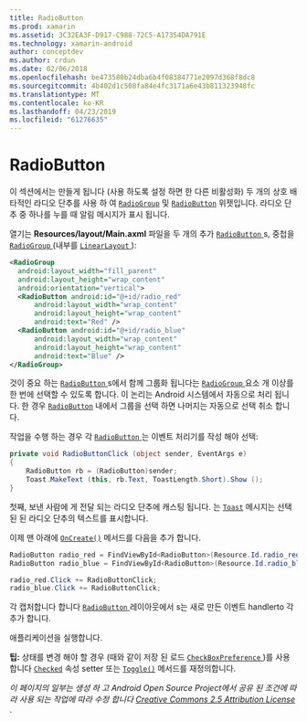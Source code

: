 ```yaml
---
title: RadioButton
ms.prod: xamarin
ms.assetid: 3C32EA3F-D917-C988-72C5-A17354DA791E
ms.technology: xamarin-android
author: conceptdev
ms.author: crdun
ms.date: 02/06/2018
ms.openlocfilehash: be473580b24dba6b4f08384771e2097d368f8dc8
ms.sourcegitcommit: 4b402d1c508fa84e4fc3171a6e43b811323948fc
ms.translationtype: MT
ms.contentlocale: ko-KR
ms.lasthandoff: 04/23/2019
ms.locfileid: "61276635"
---
```

# <a name="radiobutton"></a>RadioButton

이 섹션에서는 만들게 됩니다 (사용 하도록 설정 하면 한 다른 비활성화) 두 개의 상호 배타적인 라디오 단추를 사용 하 여 [`RadioGroup`](https://developer.xamarin.com/api/type/Android.Widget.RadioGroup/)
및 [`RadioButton`](https://developer.xamarin.com/api/type/Android.Widget.RadioButton/)
위젯입니다. 라디오 단추 중 하나를 누를 때 알림 메시지가 표시 됩니다.


열기는 **Resources/layout/Main.axml** 파일을 두 개의 추가 [ `RadioButton` ](https://developer.xamarin.com/api/type/Android.Widget.RadioButton/)s, 중첩을 [ `RadioGroup` ](https://developer.xamarin.com/api/type/Android.Widget.RadioGroup/) (내부를 [ `LinearLayout` ](https://developer.xamarin.com/api/type/Android.Widget.LinearLayout/)):

```xml
<RadioGroup
  android:layout_width="fill_parent"
  android:layout_height="wrap_content"
  android:orientation="vertical">
  <RadioButton android:id="@+id/radio_red"
      android:layout_width="wrap_content"
      android:layout_height="wrap_content"
      android:text="Red" />
  <RadioButton android:id="@+id/radio_blue"
      android:layout_width="wrap_content"
      android:layout_height="wrap_content"
      android:text="Blue" />
</RadioGroup>
```

것이 중요 하는 [ `RadioButton` ](https://developer.xamarin.com/api/type/Android.Widget.RadioButton/)s에서 함께 그룹화 됩니다는 [ `RadioGroup` ](https://developer.xamarin.com/api/type/Android.Widget.RadioGroup/) 요소 개 이상를 한 번에 선택할 수 있도록 합니다. 이 논리는 Android 시스템에서 자동으로 처리 됩니다. 한 경우 [`RadioButton`](https://developer.xamarin.com/api/type/Android.Widget.RadioButton/)
내에서 그룹을 선택 하면 나머지는 자동으로 선택 취소 합니다.

작업을 수행 하는 경우 각 [ `RadioButton` ](https://developer.xamarin.com/api/type/Android.Widget.RadioButton/) 는 이벤트 처리기를 작성 해야 선택:

```csharp
private void RadioButtonClick (object sender, EventArgs e)
{
    RadioButton rb = (RadioButton)sender;
    Toast.MakeText (this, rb.Text, ToastLength.Short).Show ();
}
```

첫째, 보낸 사람에 게 전달 되는 라디오 단추에 캐스팅 됩니다.
는 [`Toast`](https://developer.xamarin.com/api/type/Android.Widget.Toast/)
메시지는 선택된 된 라디오 단추의 텍스트를 표시합니다.

이제 맨 아래에 [`OnCreate()`](https://developer.xamarin.com/api/member/Android.App.Activity.OnCreate/p/Android.OS.Bundle/Android.OS.PersistableBundle)
메서드를 다음을 추가 합니다.

```csharp
RadioButton radio_red = FindViewById<RadioButton>(Resource.Id.radio_red);
RadioButton radio_blue = FindViewById<RadioButton>(Resource.Id.radio_blue);

radio_red.Click += RadioButtonClick;
radio_blue.Click += RadioButtonClick;
```

각 캡처합니다 합니다 [ `RadioButton` ](https://developer.xamarin.com/api/type/Android.Widget.RadioButton/)레이아웃에서 s는 새로 만든 이벤트 handlerto 각 추가 합니다.

애플리케이션을 실행합니다.

**팁:** 상태를 변경 해야 할 경우 (때와 같이 저장 된 로드 [ `CheckBoxPreference` ](https://developer.xamarin.com/api/type/Android.Preferences.CheckBoxPreference/))를 사용 합니다 [`Checked`](https://developer.xamarin.com/api/property/Android.Widget.CompoundButton.Checked/)
속성 setter 또는 [`Toggle()`](https://developer.xamarin.com/api/member/Android.Widget.CompoundButton.Toggle/)
메서드를 재정의합니다.

*이 페이지의 일부는 생성 하 고 Android Open Source Project에서 공유 된 조건에 따라 사용 되는 작업에 따라 수정 합니다*
[*Creative Commons 2.5 Attribution License* ](http://creativecommons.org/licenses/by/2.5/). 
